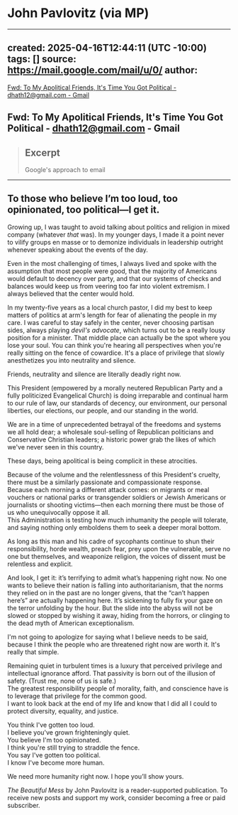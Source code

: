 # John Pavlovitz (via MP)
	
---
created: 2025-04-16T12:44:11 (UTC -10:00)
tags: []
source: https://mail.google.com/mail/u/0/
author: 
---

[Fwd: To My Apolitical Friends, It's Time You Got Political - dhath12@gmail.com - Gmail](https://mail.google.com/mail/u/0/#inbox/FMfcgzQZVKDRmDcZJsJJZkQvvDnlMkTk) 
## Fwd: To My Apolitical Friends, It's Time You Got Political - dhath12@gmail.com - Gmail

> ## Excerpt
> Google's approach to email

---
## To those who believe I’m too loud, too opinionated, too political—I get it.

Growing up, I was taught to avoid talking about politics and religion in mixed company (whatever _that_ was). In my younger days, I made it a point never to vilify groups en masse or to demonize individuals in leadership outright whenever speaking about the events of the day.

Even in the most challenging of times, I always lived and spoke with the assumption that most people were good, that the majority of Americans would default to decency over party, and that our systems of checks and balances would keep us from veering too far into violent extremism. I always believed that the center would hold.

In my twenty-five years as a local church pastor, I did my best to keep matters of politics at arm's length for fear of alienating the people in my care. I was careful to stay safely in the center, never choosing partisan sides, always playing _devil's advocate_, which turns out to be a really lousy position for a minister. That middle place can actually be the spot where you lose your soul. You can think you're hearing all perspectives when you're really sitting on the fence of cowardice. It's a place of privilege that slowly anesthetizes you into neutrality and silence.

Friends, neutrality and silence are literally deadly right now.

This President (empowered by a morally neutered Republican Party and a fully politicized Evangelical Church) is doing irreparable and continual harm to our rule of law, our standards of decency, our environment, our personal liberties, our elections, our people, and our standing in the world.

We are in a time of unprecedented betrayal of the freedoms and systems we all hold dear; a wholesale soul-selling of Republican politicians and Conservative Christian leaders; a historic power grab the likes of which we've never seen in this country.

These days, being apolitical is being complicit in these atrocities.

Because of the volume and the relentlessness of this President's cruelty, there must be a similarly passionate and compassionate response.  
Because each morning a different attack comes: on migrants or meal vouchers or national parks or transgender soldiers or Jewish Americans or journalists or shooting victims—then each morning there must be those of us who unequivocally oppose it all.  
This Administration is testing how much inhumanity the people will tolerate, and saying nothing only emboldens them to seek a deeper moral bottom.

As long as this man and his cadre of sycophants continue to shun their responsibility, horde wealth, preach fear, prey upon the vulnerable, serve no one but themselves, and weaponize religion, the voices of dissent must be relentless and explicit.

And look, I get it: it’s terrifying to admit what’s happening right now. No one wants to believe their nation is falling into authoritarianism, that the norms they relied on in the past are no longer givens, that the “can’t happen here’s” are actually happening here. It’s sickening to fully fix your gaze on the terror unfolding by the hour. But the slide into the abyss will not be slowed or stopped by wishing it away, hiding from the horrors, or clinging to the dead myth of American exceptionalism.

I'm not going to apologize for saying what I believe needs to be said, because I think the people who are threatened right now are worth it. It's really that simple.

Remaining quiet in turbulent times is a luxury that perceived privilege and intellectual ignorance afford. That passivity is born out of the illusion of safety. (Trust me, none of us is safe.)  
The greatest responsibility people of morality, faith, and conscience have is to leverage that privilege for the common good.  
I want to look back at the end of my life and know that I did all I could to protect diversity, equality, and justice.

You think I've gotten too loud.  
I believe you've grown frighteningly quiet.  
You believe I'm too opinionated.  
I think you're still trying to straddle the fence.  
You say I've gotten too political.  
I know I've become more human.

We need more humanity right now. I hope you’ll show yours.

*The Beautiful Mess* by John Pavlovitz is a reader-supported publication. To receive new posts and support my work, consider becoming a free or paid subscriber.
